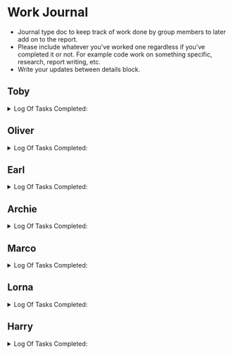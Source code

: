 # Work Journal
* Journal type doc to keep track of work done by group members to later add on to the report.
* Please include whatever you've worked one regardless if you've completed it or not. For example code work on something specific, research, report writing, etc.
* Write your updates between details block.
## Toby
<details>
<summary> 
  Log Of Tasks Completed:
</summary>

* ### _01/23:_
  * working on login screen
  * Added CSS styles
  * Added HTML
  * Deprecated due to being behind main branch
  * Created TODO
  * Created Code-Style Guide
  * Created Specification
  * Created work flow Chart


* ### _4/23:_
  * Implemented Profile picture upload
  * Implemented Profile Bio in db and profile page
  * Implemented new functions for retrieving user data from db

* ### _5/23:_
  * Edited settings page
  * Implemented profile page giving details of different users (help from Ollie)
  * Implemented LoginView with associated functions
  * Fixed password hiding/unhiding in change password
  * Fixed password change not changing password
  * Added Like system


</details>

## Oliver
<details>
<summary> 
  Log Of Tasks Completed:
</summary>

* ### _8/11/23:_
    * Created server and database through XAMPP to test usability with this project.
    * Created crude databse design using MyPhpAdmin and MySQLWorkbench.
    * Created Github Repo to share with group.

*  ### _7/2/24:_
    * Revised database schema to allign more with the project scope.
    * Developed basic web pages for use as homepage, login, and signup interfaces.
    * Implemented basic web functionality (using PHP) to connect website to database, manage session data post-login, and handle redirections as needed.

* ### _17/02/24:_
    * Added new constraints and tables to database. It is now better suited for a working model of the website. although will require some more work to make it suitable for deployment.
    * Changed the way the database is stored to two .sql files (for schema and data). This should streamline the process of building and uploading different versions of the database.
    * Created the 'Features and pages' file to list the needed pages and features that we need to discuss in our weekly meetings.
    * Reorganised the repo to make it easier to work with.
 
* ### _10/03/2024:_
    * The able on the homepage table now reads directly from the database. This code can be used elsewhere with a little modification
    * Added the associative arrays 'get_urgency_string' and 'get_resolved_status' to return the level of urgency / resolved status in a string format
    * Added the 'shorten' php function
    * Updated the style guides with some provisional rules
 
* ### _13/03/2024:_
    * Reorganised the file structure for ease of use
    * Added the scripts to give the light / dark mode bulb functionality. the scripts and CSS for this are located in the _main.js_ and _main.css_ respectively so the button can remain functional when copy & pasted
    * Changed the way we connect to the database by creating a wrapper class for mysqli
    * Changed the way the _POST is handeled in _login.php_ and _signup.php_

* ### _14/03/2024:_
    * Started work on the PHP handler, controller and View classess for the feedback reports. This can be used for getting, updating and creating enw feedback reports.
    * Started work on making a clickable-row class that will link to the relevant feedback report page when clicked on. This is currently only implemented in index.php.
    * Added the protected connect() function to the Database class. This can be used by child classes to establish a conection with the database
    * Changed some databas table structures and renamed all occurrences (in both the database and codebase) of the word _report_ with _feedback_ for continuity throughout the app and documentation.

* ### _17/03/2024:_
    * Reorganised Github repo with hopes for others to start work
    * Made some minor changes to the database schema to fix some issues Marco was having with using the new code
    * Fixed some minor bugs relating to database table names and connection. Planning to fix this my implementing a login and signup class
 
* ### _18/03/2024:_
    * Finished the first version of the feedback model and controller classes. Planning to work on view class when frontend has caught up.
    * Started and finished the first version of the model and controller classes for Login.
    * Organised all classes into namespaces and tried unsuccessfully to set up an autoloader.
    * Fully redesigned all previous PHP in the login and index pages to utilize the new classes
    * Overall a very long day (~10 hours total work)

* ### _24/03/2024:_
    * Had a meeting where we went over how we are going to incorperate the MVC design pattern and how to use the new classes. Me and Marco also updated his password recovery code to be used by the Login class.
    * Added the recovery table to the database to work with Marco's code.

* ### _29/04/2024:_
    * Fixed the homepage so it now displays feedback reports correctly.
    * Added a folder to assets where profile pictures can be stored.
    * header and homepage now display custom profile pictures rather than the default image
      
 * ### _30/04/2024:_
    * Homepage now allows for searching and filtering for feedback reports.
    * Homepage has new UI for searching, Filtering, and sorting feedback reports.
    * Feedback View class has many new methods for retrieving and formatting feedback and user data.
    * Fixed error in datbase class that incorrectly flagged 0s as empty variables.
    * Fixed footer on homepage to be in line with the rest of the page, and pushed to the bottom of the screen
    * Created new CSS classes to align homepage items correctly as it has been bugging me for a while

* ### _01/05/2024:_
    * Used AJAX to apply filters, sorting, and searching in real time.
    * Added file 'updateTable.php' to generate HTML script for table rows with posted information from the database.
    * Created 3 new listeners to update filters, process row clicks, and call AJAX when appropriate.
    * Added redirection for the table row (to the feedback.php page with the correct id tag in the url).
    * Added redirection for the username and profile picture in the feedback row (to the profile.php page with an id tag in the url).
    * Fixed the footer to make it always appear at the bottom of the page.
    * Fixed bug that required form resubmission when reloading or using the browser's back/forward buttons by allowing essential data to be cached. This makes website traversal much smoother.
    * Cleaned up commenting and formatting in multiple files including index, feedbackcontr, feedbackview, feedback, and database.
    * Fixed error in database.php where variables with values 0 or false were being flagged as empty and failing checks they should have passed.
    * Probably some other random tasks I found.

* ### _05/05/2024:_
    * Fixed bug in header caused by a variable sometimes being undefined.
    * Fixed bug in feedback.php where feedback was being shown as open when closed and vice versa.
    * Changed Homepage so filters so only closed and only resolved are now only open and only unresolved because it made more sense.
    * Added the ability to resolve feedback items as an admin or author
    * Added new methods to feedback view 'get_feedback_exists'
    * Added a message informing the user's when the feedback is closed and that they are unable to comment.
    * Added titles to the feedback page as there was only the text being shown before.
    * Added padding to divs in feedback.php so the page looks nicer
    * Added guard clauses to multiple methods that were missing them
    * Added return statements to multiple methods that were missing them
    * 

   
</details>

## Earl
<details>
<summary> 
  Log Of Tasks Completed:
</summary>
  
* ### _14/02/24:_
    * Created a shared document to be used as the basis for our summary report.
    * Added structure to the summary report with headings to outline the required sections as detailed on the 	  assignment brief.

* ### _25/03/24:_
    * Completed Lecture notes and extracted keywords.

* ### _31/03/24:_
    * Researched PHP, HTML, CSS and JavaScript.
    * Added Header and Footer HTML files.
    * Applied CSS consistently across all pages and centered main content.
    * Code restructuring.

* ### _1/04/24:_
    * Header buttons hidden depending on the current page.
    * Implemented logout button.
    * Improved CSS styling for forms featured on login.php, recoverPassword.php, reregisterPassword.php and signup.php.
    * Created dropdown menu for when hovering over the profile badge.
    * Added Profile and Settings buttons to hover menu.
    * Moved Logout button to hover menu.

* ### _3/04/24:_
    * Added the example content from feedback.php to index.php and linked the pages.
    * Improved styling of index.php and feedback.php.
    * Implemented "heart" button to feedback.php.
    * Added and linked empty pages for inbox, new feedback, profile and settings.
    * Linked recoverPassword.php from settings page.
    * Added colour transition for light-mode/dark-mode.
    * Improved CSS styling.
    * Moved PHP warning messages to the form box and changed colour to red.
    * Implemented requirements for the text input on the forms.
    * Added JavaScript to detect login status.

* ### _4/04/24:_
    * Added example content to profile.php.
    * Added empty profile pictures next to usernames.

* ### _5/04/24:_
    * Implemented hidden form popup to be used for account deletion.
    * Updated logout.php so that it detects the correct file path when stored in the script folder.
    * Added and linked accountDeleted.php and course.php files.
    * Organized main.css into page-specific sections and adjusted CSS class names accordingly.

* ### _7/04/24:_
    * Implemented account soft deletion functionality.
    * Added get_username, delete_account and is_active functions to Login Controller
    * Added activeAccount column to user table in database.
    * Added Home button.
    * Updated CSS.

* ### _28/04/24:_
    * Recreated TODO list to ensure that everyone know what is left to do on the project.

* ### _30/04/24:_
    * Updated Footer so that it is positioned near the bottom of the page.
    * Created changePassword.php that can be accessed from the settings menu.
    * Updated CSS so that the dropdown menu now glows purple to make it stand out.

* ### _1/05/24:_
    * Updated Profile so that the information that is displayed is clearer.
    * Added "Show Characters" checkboxes to every password box so that the user can check what password they have typed.
    * Updated the light mode/dark mode scripts so that the current theme is stored and is retrieved when moving across webpages.

</details>

## Archie
<details>
<summary> 
  Log Of Tasks Completed:
</summary>

* ### _25/02/24:_
  * Created a new FeedTrac logo and added it to the website
  * Created an example feedback page
  * Replaced the old homepage stub (a page with no actual content) with an example homepage
  * Created main.js (inside of /scripts) for storing the website's JavaScript content
  * Created main.css (inside of /stylesheets) for storing the website's CSS styles
  * Applied the fully "open" Rubik font (https://fonts.google.com/specimen/Rubik) to all pages on the website
  * Declared CSS variables for storing the website's main colour palette (--a, --b, etc.)

* ### _29/03/24:_
  * Rewrote the project's README.md to be more accurate, up to date and descriptive (including a warning for contributors about foreign key checks)
  * Replaced the broken database files stored in the GitHub repo with the ones that Oliver and Marco were actually using

* ### _28/04/24:_
  * Tweaked various elements of the project's README.md
  * Licensed the entire project under the GNU General Public License v3

* ### _29/04/24:_
  * Tweaked various elements of the project's README.md again
  * Removed the redundant /.idea directory
  * Renamed the /.Documentation directory to /Docs
  * Renamed the /feedtrac directory to /Website
  * Temporarily removed the active user check from the login page as the feature is not yet fully implemented
  * Populated the profile page with actual user info
  * Tidied and refactored the profile page
  * Renamed and slightly refactored "protected function get_username_id($userID)"
  * Added new (and refactored existing) getters for retrieving current (or any) user info

* ### _30/04/24:_
  * Redesigned the sign up page
  * Prevented new users from providing invalid form data
  * Reimplemented Earl's password visibility toggle

* ### _01/05/24 and 02/05/24:_
  * Tweaked README.md titles to be more consistent with each other
  * Created frontend-redo branch
  * Completely rewrote all the website's broken CSS styling

* ### _03/05/24:_
  * Manually merged "frontend-redo" commits into "Main"
  * Redesigned entire website CSS styling, including header and footer
  * Removed loads of pointless whitespace (and a random /div)
  * Made < head > titles reflect page content
  * Added alert badge to Inbox button
  * Made website colour palette modular by using root variables
  * Properly implemented light/dark mode (even the FeedTrac logo changes!)

* ### _04/05/24:_
  * All of the header buttons (excluding the colour mode toggle) now hide when the user is NOT logged in
  * Fixed weird whitespace under header profile button
  * Footer is now properly stuck to the bottom of the page

* ### _05/05/24:_
  * Removed more whitespace and redundant div tags
  * Fixed weird indentation on feedback page
  * Created new feedback 404 page (user gets redirect here when they try to access an invalid/deleted feedback)
  * Fixed < head > < title > on feedback page
  * Renamed various HTML classes to be more clear
  * Fixed footer on feedback page
  * Replaced hardcoded colours (and --old colours) with proper root vars to enable full dark/light mode support
  * Added stylised tags to feedback items and renamed confusing buttons

* ### _06/05/24:_
  * Restyled index.php to be more consistent with the rest of the website
  * Made < a > tags less ugly
  * Fixed footer and general styling of profile page
  * Fixed title/header on profile page

</details>

## Marco
<details>
<summary> 
  Log Of Tasks Completed:
</summary>

* ### _17/02/24:_
    * Researched PHP and PHP encryption, created a branch.
    * Database troubleshooting with Oliver, changed password field to varchar 255 datatype.
    * Implemented password hashing encryption, tested successfully.
 
* ### _14/03/24:_
    * Started work on forgot password implementation. Going with a simple memorable word prompt as a first attempt.
    * Researching into doing email verification.

* ### _17/03/24:_
    * DB troubleshooting, created new php page for password recovery basing it on login page.
    
* ### _18/03/24:_
    * I set an email server up to test the early version of password recovery by sending a unique token to email address associated with account it successfully sent emails upon request by website so it's a working            proof of concept, the server at some point stopped working, setting up mercury proved to be a very complex time consuming task so it's on hold for now, but it did work.
    * First half of password recovery system was concluded a new password recovery page was created with relevant forms.
 
* ### _20/03/24:_ 
  *  Finished the password recovery system, the whole recovery process works. Two new pages were created recovery password and reregister password.
  *  Created a new recovery table in database to store a temporary token and created a relation to user ID matching a specified email address.
 
* ### _26/03/24:_
  *  Lots of troubleshooting, lots of research.
  *  Finished the password recovery system again, this time it implements the new database and login classes.

* ### _30/04/2024:_
    * Created new feedback page functionality.
    * Started Observer development which involves both new feedback page and inbox page, users are now auto subscribed to their picked course and get updates on items published related to this course.
    * Added counter functionality to count newly created feedback items in inbox for display over inbox icon.
    * Updated many db tables to support said functionality.
    * Began Inbox functionality, had issues with some date fields, to be resolved.
    * Also added appropriate fields to relevant tables related to Inbox.
    
 
* ### _01/05/2024:_
    * Changed counter to only update if user is still subbed, and not alert for own feedback submissions.
    * Debugged issues with date time in database, with help from Toby.
    * Inbox now displays items newer than user account creation date, as intended, decisions made to change it to a dropdown menu displaying the same content as inbox page, with added alert counter on icon.
    * Started work on commenting system.
 
* ### _02/05/2024:_
    * Changed new feedback input box to be a text box.
    * Implemented feedback items page.
    * Implemented commenting.
    * Implemented comment count.
    * Changed date to display datetime instead of how long ago posted.
    * Re-arranged page elements for feedback page, moved text box and submit button.
    * Implemented modifiedDate updates on comment added to feedback.
    * Completely reworked and fixed inbox to display items sorted by newest modified feedback item (comments), now fixed and redirecting to correct feedback item.
    * Fixed modified date to reflect our timezone.
    * Many database fixes and tweaks.

* ### _04/05/2024:_
    * Implemented an alert reset when a user accesses the inbox.
    * Implemented a way to open and close feedback items, for admin and lecturers.
    * Implemented a way to disable commenting system when an item has been closed.
    * Added extra alerts to the event of a feedback item being opened or closed.
    * Connected header alert counter to database data.
    * Helped Toby troubleshoot rating system updates.
    * Fixed password recovery process, now displays token for debugging with same message as what would be sent through email.
 
* ### _05/05/2024:_
    *   Implemented sub/unsub button to alerts.
    *   Implemented delete feedback.
    *   Implemented delete comments.
    *   Fixed comment pics after my variable name change broke them.
    *   Changed redirection of new feedback page to index.
    *   Fixed accessing errors to login.php while already logged in.
      
    

</details>






## Lorna
<details>
<summary> 
  Log Of Tasks Completed:
</summary>
</details>


## Harry
<details>
<summary> 
  Log Of Tasks Completed:
</summary>
</details>
